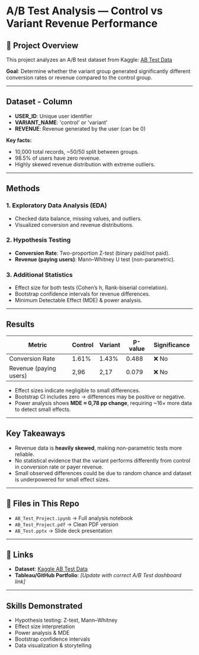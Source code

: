 # A/B Test Analysis — Control vs Variant Revenue Performance

## 📌 Project Overview
This project analyzes an A/B test dataset from Kaggle:
[AB Test Data](https://www.kaggle.com/datasets/sergylog/ab-test-data)

**Goal**: Determine whether the variant group generated significantly different conversion rates or revenue compared to the control group.

---

## Dataset - Column
- **USER_ID**: Unique user identifier
- **VARIANT_NAME**: 'control' or 'variant'
- **REVENUE**: Revenue generated by the user (can be 0)

**Key facts:**
- 10,000 total records, ~50/50 split between groups.
- 98.5% of users have zero revenue.
- Highly skewed revenue distribution with extreme outliers.

---

## Methods
### 1. **Exploratory Data Analysis (EDA)**
- Checked data balance, missing values, and outliers.
- Visualized conversion and revenue distributions.

### 2. **Hypothesis Testing**
- **Conversion Rate**: Two-proportion Z-test (binary paid/not paid).
- **Revenue (paying users)**: Mann–Whitney U test (non-parametric).

### 3. **Additional Statistics**
- Effect size for both tests (Cohen’s h, Rank-biserial correlation).
- Bootstrap confidence intervals for revenue differences.
- Minimum Detectable Effect (MDE) & power analysis.

---

## Results
| Metric                 | Control | Variant | p-value | Significance |
| ---------------------- | ------- | ------- | ------- | ------------ |
| Conversion Rate        | 1.61%   | 1.43%   | 0.488   | ❌ No         |
| Revenue (paying users) | 2,96    | 2,17    | 0.079   | ❌ No         |

- Effect sizes indicate negligible to small differences.
- Bootstrap CI includes zero → differences may be positive or negative.
- Power analysis shows **MDE ≈ 0,78 pp change**, requiring ~16× more data to detect small effects.

---

## Key Takeaways
- Revenue data is **heavily skewed**, making non-parametric tests more reliable.
- No statistical evidence that the variant performs differently from control in conversion rate or payer revenue.
- Small observed differences could be due to random chance and dataset is underpowered for small effect sizes.

---

## 📁 Files in This Repo
- `AB_Test_Project.ipynb` → Full analysis notebook
- `AB_Test_Project.pdf` → Clean PDF version
- `AB_Test.pptx` → Slide deck presentation

---

## 🔗 Links
- **Dataset**: [Kaggle AB Test Data](https://www.kaggle.com/datasets/sergylog/ab-test-data)
- **Tableau/GitHub Portfolio**: *[Update with correct A/B Test dashboard link]*

---

## Skills Demonstrated
- Hypothesis testing: Z-test, Mann–Whitney
- Effect size interpretation
- Power analysis & MDE
- Bootstrap confidence intervals
- Data visualization & storytelling

